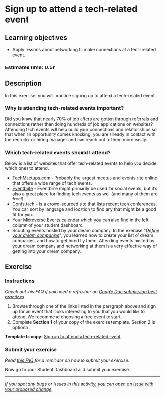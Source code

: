 # Sign up to attend a tech-related event

## Learning objectives

- Apply lessons about networking to make connections at a tech-related event.

### **Estimated time**: 0.5h

## Description

In this exercise, you will practice signing up to attend a tech-related event.

### Why is attending tech-related events important?

Did you know that nearly 70% of job offers are gotten through referrals and connections rather than doing hundreds of job applications on websites? Attending tech events will help build your connections and relationships so that when an opportunity comes knocking, you are already in contact with the recruiter or hiring manager and can reach out to them more easily.

### Which tech-related events should I attend?

Below is a list of websites that offer tech-related events to help you decide which ones to attend.

- [TechMeetups.com](https://techmeetups.com/) - Probably the largest meetup and events site online that offers a wide range of tech events.
- [Eventbrite](https://www.eventbrite.com/d/online/free--events/tech/?page=1) - Eventbrite might primarily be used for social events, but it’s also a great place for finding tech events as well (and many of them are free!).
- [Confs.tech](https://confs.tech/) - is a crowd-sourced site that lists recent tech conferences. You can sort by language and location to find any that might be a good fit for you.
- Your [Microverse Events calendar](https://airtable.com/shrAR9LEzMrF5z0CX/tblUpfLCb0CUHXqqT) which you can also find in the left column of your student dashboard.
- Scouting events hosted by your dream company: In the exercise "_[Define your dream companies](https://github.com/matovu-farid/curriculum-professional-skills/blob/main/job-search/define-your-dream-companies.md)_", you learned how to create your list of dream companies, and how to get hired by them. Attending events hosted by your dream company and networking at them is a very effective way of getting into your dream company.

## Exercise

### Instructions

_Check out this FAQ if you need a refresher on [Google Doc submission best practices](https://microverse.zendesk.com/hc/en-us/articles/360063156813)_

1. Browse through one of the links listed in the paragraph above and sign up for an event that looks interesting to you that you would like to attend. We recommend choosing a free event to start.
2. Complete **Section 1** of your copy of the exercise template. Section 2 is optional.

**Template to copy:** [Sign up to attend a tech-related event](https://docs.google.com/document/d/1rfil638VELkCeHZTz0U0MTEvLzSS9rGAGnKZimnrNTQ/edit#heading=h.ul158hsp21zp)

### Submit your exercise

_Read [this FAQ](https://microverse.zendesk.com/hc/en-us/articles/360061344234) for a reminder on how to submit your exercise._

Now go to your Student Dashboard and submit your exercise.

---

_If you spot any bugs or issues in this activity, you can [open an issue with your proposed change](https://github.com/microverseinc/curriculum-transversal-skills/blob/main/git-github/articles/open_issue.md)._
